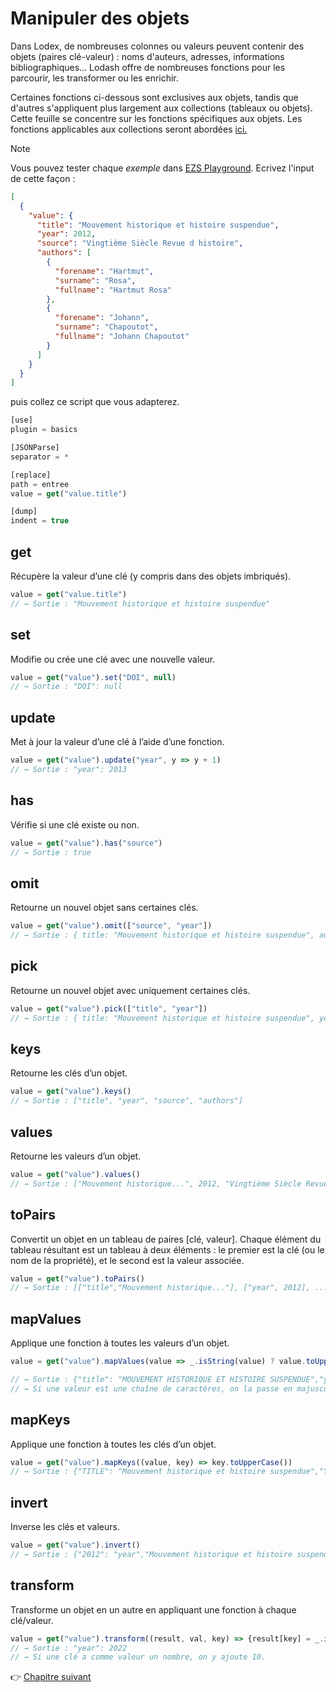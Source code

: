 # Manipuler des objets

Dans Lodex, de nombreuses colonnes ou valeurs peuvent contenir des objets (paires clé-valeur) : noms d'auteurs, adresses, informations bibliographiques… Lodash offre de nombreuses fonctions pour les parcourir, les transformer ou les enrichir.

Certaines fonctions ci-dessous sont exclusives aux objets, tandis que d'autres s'appliquent plus largement aux collections (tableaux ou objets). Cette feuille se concentre sur les fonctions spécifiques aux objets. Les fonctions applicables aux collections seront abordées [ici.]()

> [!NOTE]  
> Vous pouvez tester chaque *exemple* dans [EZS Playground](http://ezs-playground.daf.intra.inist.fr/). Ecrivez l'input de cette façon : 
> ```json
> [
>   {
>     "value": {
>       "title": "Mouvement historique et histoire suspendue",
>       "year": 2012,
>       "source": "Vingtième Siècle Revue d histoire",
>       "authors": [
>         {
>           "forename": "Hartmut",
>           "surname": "Rosa",
>           "fullname": "Hartmut Rosa"
>         },
>         {
>           "forename": "Johann",
>           "surname": "Chapoutot",
>           "fullname": "Johann Chapoutot"
>         }
>       ]
>     }
>   }
> ]
> ```
>
> puis collez ce script que vous adapterez.
> 
> ```js
> [use]
> plugin = basics
>
> [JSONParse]
> separator = *
>
> [replace]
> path = entree
> value = get("value.title")
>
> [dump]
> indent = true
> ```

## get  

Récupère la valeur d’une clé (y compris dans des objets imbriqués).  

```js
value = get("value.title")
// → Sortie : "Mouvement historique et histoire suspendue"
```

## set  

Modifie ou crée une clé avec une nouvelle valeur.  

```js
value = get("value").set("DOI", null)
// → Sortie : "DOI": null
```

## update  

Met à jour la valeur d’une clé à l’aide d’une fonction.  

```js
value = get("value").update("year", y => y + 1)
// → Sortie : "year": 2013
```

## has  

Vérifie si une clé existe ou non.  

```js
value = get("value").has("source")
// → Sortie : true
```

## omit  

Retourne un nouvel objet sans certaines clés.  

```js
value = get("value").omit(["source", "year"])
// → Sortie : { title: "Mouvement historique et histoire suspendue", authors: [...] }
```

## pick  

Retourne un nouvel objet avec uniquement certaines clés.  

```js
value = get("value").pick(["title", "year"])
// → Sortie : { title: "Mouvement historique et histoire suspendue", year: 2012 }
```

## keys  

Retourne les clés d’un objet.  

```js
value = get("value").keys()
// → Sortie : ["title", "year", "source", "authors"]
```

## values  

Retourne les valeurs d’un objet.  

```js
value = get("value").values()
// → Sortie : ["Mouvement historique...", 2012, "Vingtième Siècle Revue d histoire", [ ... ]]
```

## toPairs  

Convertit un objet en un tableau de paires [clé, valeur]. Chaque élément du tableau résultant est un tableau à deux éléments : le premier est la clé (ou le nom de la propriété), et le second est la valeur associée. 

```js
value = get("value").toPairs()
// → Sortie : [["title","Mouvement historique..."], ["year", 2012], ...]
```

## mapValues  

Applique une fonction à toutes les valeurs d’un objet.  

```js
value = get("value").mapValues(value => _.isString(value) ? value.toUpperCase() : value)

// → Sortie : {"title": "MOUVEMENT HISTORIQUE ET HISTOIRE SUSPENDUE","year": 2012,"source": "VINGTIÈME SIÈCLE REVUE D HISTOIRE"...}
// → Si une valeur est une chaîne de caractères, on la passe en majuscules.
```

## mapKeys  

Applique une fonction à toutes les clés d’un objet.  

```js
value = get("value").mapKeys((value, key) => key.toUpperCase())
// → Sortie : {"TITLE": "Mouvement historique et histoire suspendue","YEAR": 2012,"SOURCE": "Vingtième Siècle Revue d histoire"...}
```

## invert  

Inverse les clés et valeurs.  

```js
value = get("value").invert()
// → Sortie : {"2012": "year","Mouvement historique et histoire suspendue": "title"...}
```

## transform  

Transforme un objet en un autre en appliquant une fonction à chaque clé/valeur.  

```js
value = get("value").transform((result, val, key) => {result[key] = _.isNumber(val) ? val + 10 : val}, {})
// → Sortie : "year": 2022
// → Si une clé a comme valeur un nombre, on y ajoute 10.
```

👉 [Chapitre suivant](https://github.com/AnaelKremer/Atelier-Lodash-usage-Lodex/blob/main/07-collections.md)
